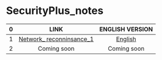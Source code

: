 # SecurityPlus_notes

<div align="center">
  
|0|LINK |ENGLISH VERSION |
|:-:|:-:|:-:|
|1| [Network_ reconninsance_1](https://github.com/Abdelrahman-Abdrabo/SecurityPlus_notes/blob/main/Network%20reconnaissance_1.md)| [English](https://abdrabo-ploit.hashnode.dev/network-reconnaissance)|
|2|Coming soon |Coming soon |

</div>

